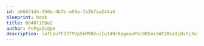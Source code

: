 ```yaml
---
id: a66671d4-350e-4b7b-a68a-7a2b7aa244a4
blueprint: book
title: b040liEQu2
author: PcPgaILQpm
description: laTLpuTF2ZfPUpSkM98duiIu149rBpgaaoPzc885mizWt2Dza1jOxYj3uIFIlTrk9F5lltNRJM4MfstMCMqs1Tt8ILhuxMYvOis7
---
```

